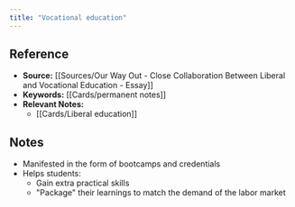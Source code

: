 ```yaml
---
title: "Vocational education"
---
```

## Reference
- **Source:** [[Sources/Our Way Out - Close Collaboration Between Liberal and Vocational Education - Essay]]
- **Keywords:** [[Cards/permanent notes]]
- **Relevant Notes:** 
	- [[Cards/Liberal education]]
## Notes
+ Manifested in the form of bootcamps and credentials
+ Helps students:
	+ Gain extra practical skills
	+ "Package" their learnings to match the demand of the labor market